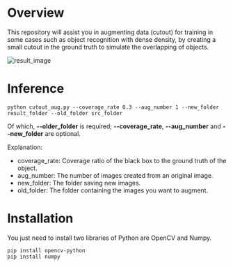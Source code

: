 # Overview
This repository will assist you in augmenting data (cutout) for training in some cases such as object recognition with dense density, by creating a small cutout in the ground truth to simulate the overlapping of objects.

![result_image](https://github.com/duongngockhanh/cutout-augmentation/assets/87640587/af9f769e-862e-481d-8d41-c5316d6a22e1)

# Inference
```commandline
python cutout_aug.py --coverage_rate 0.3 --aug_number 1 --new_folder result_folder --old_folder src_folder
```
Of which, **--older_folder** is required; **--coverage_rate**, **--aug_number** and **--new_folder** are optional.

Explanation:
- coverage_rate: Coverage ratio of the black box to the ground truth of the object.
- aug_number: The number of images created from an original image.
- new_folder: The folder saving new images.
- old_folder: The folder containing the images you want to augment.

# Installation
You just need to install two libraries of Python are OpenCV and Numpy.
```commandline
pip install opencv-python
pip install numpy
```
